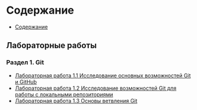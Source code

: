 # Содержание

- [Содержание](./index.md)

## Лабораторные работы

### Раздел 1. Git

- [Лабораторная работа 1.1 Исследование основных возможностей Git и GitHub](./labs/git/lab_1_1_1.md)
- [Лабораторная работа 1.2 Исследование возможностей Git для работы с локальными репозиториями](./labs/git/lab_1_2_1.md)
- [Лабораторная работа 1.3 Основы ветвления Git](./labs/git/lab_1_3_1.md)
